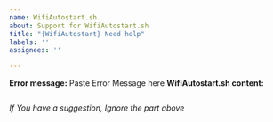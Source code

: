 ```yaml
---
name: WifiAutostart.sh
about: Support for WifiAutostart.sh
title: "{WifiAutostart} Need help"
labels: ''
assignees: ''

---
```


**Error message:** Paste Error Message here 
**WifiAutostart.sh content:**
```

```



*If You have a suggestion, Ignore the part above*
